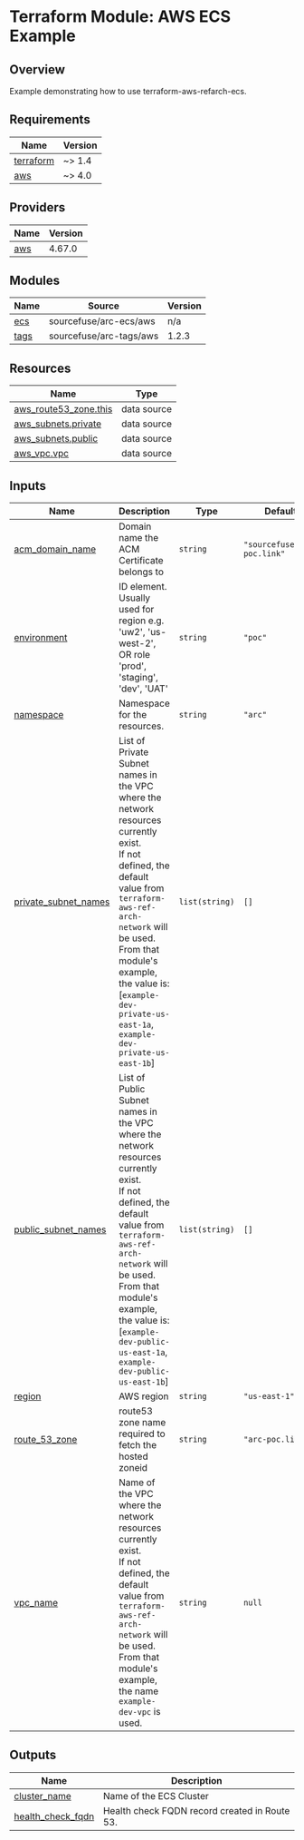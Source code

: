 # Terraform Module: AWS ECS Example

## Overview

Example demonstrating how to use terraform-aws-refarch-ecs.


<!-- BEGINNING OF PRE-COMMIT-TERRAFORM DOCS HOOK -->
## Requirements

| Name | Version |
|------|---------|
| <a name="requirement_terraform"></a> [terraform](#requirement\_terraform) | ~> 1.4 |
| <a name="requirement_aws"></a> [aws](#requirement\_aws) | ~> 4.0 |

## Providers

| Name | Version |
|------|---------|
| <a name="provider_aws"></a> [aws](#provider\_aws) | 4.67.0 |

## Modules

| Name | Source | Version |
|------|--------|---------|
| <a name="module_ecs"></a> [ecs](#module\_ecs) | sourcefuse/arc-ecs/aws | n/a |
| <a name="module_tags"></a> [tags](#module\_tags) | sourcefuse/arc-tags/aws | 1.2.3 |

## Resources

| Name | Type |
|------|------|
| [aws_route53_zone.this](https://registry.terraform.io/providers/hashicorp/aws/latest/docs/data-sources/route53_zone) | data source |
| [aws_subnets.private](https://registry.terraform.io/providers/hashicorp/aws/latest/docs/data-sources/subnets) | data source |
| [aws_subnets.public](https://registry.terraform.io/providers/hashicorp/aws/latest/docs/data-sources/subnets) | data source |
| [aws_vpc.vpc](https://registry.terraform.io/providers/hashicorp/aws/latest/docs/data-sources/vpc) | data source |

## Inputs

| Name | Description | Type | Default | Required |
|------|-------------|------|---------|:--------:|
| <a name="input_acm_domain_name"></a> [acm\_domain\_name](#input\_acm\_domain\_name) | Domain name the ACM Certificate belongs to | `string` | `"sourcefuse.arc-poc.link"` | no |
| <a name="input_environment"></a> [environment](#input\_environment) | ID element. Usually used for region e.g. 'uw2', 'us-west-2', OR role 'prod', 'staging', 'dev', 'UAT' | `string` | `"poc"` | no |
| <a name="input_namespace"></a> [namespace](#input\_namespace) | Namespace for the resources. | `string` | `"arc"` | no |
| <a name="input_private_subnet_names"></a> [private\_subnet\_names](#input\_private\_subnet\_names) | List of Private Subnet names in the VPC where the network resources currently exist.<br>If not defined, the default value from `terraform-aws-ref-arch-network` will be used.<br>From that module's example, the value is: [`example-dev-private-us-east-1a`, `example-dev-private-us-east-1b`] | `list(string)` | `[]` | no |
| <a name="input_public_subnet_names"></a> [public\_subnet\_names](#input\_public\_subnet\_names) | List of Public Subnet names in the VPC where the network resources currently exist.<br>If not defined, the default value from `terraform-aws-ref-arch-network` will be used.<br>From that module's example, the value is: [`example-dev-public-us-east-1a`, `example-dev-public-us-east-1b`] | `list(string)` | `[]` | no |
| <a name="input_region"></a> [region](#input\_region) | AWS region | `string` | `"us-east-1"` | no |
| <a name="input_route_53_zone"></a> [route\_53\_zone](#input\_route\_53\_zone) | route53 zone name required to fetch the hosted zoneid | `string` | `"arc-poc.link"` | no |
| <a name="input_vpc_name"></a> [vpc\_name](#input\_vpc\_name) | Name of the VPC where the network resources currently exist.<br>If not defined, the default value from `terraform-aws-ref-arch-network` will be used.<br>From that module's example, the name `example-dev-vpc` is used. | `string` | `null` | no |

## Outputs

| Name | Description |
|------|-------------|
| <a name="output_cluster_name"></a> [cluster\_name](#output\_cluster\_name) | Name of the ECS Cluster |
| <a name="output_health_check_fqdn"></a> [health\_check\_fqdn](#output\_health\_check\_fqdn) | Health check FQDN record created in Route 53. |
<!-- END OF PRE-COMMIT-TERRAFORM DOCS HOOK -->
